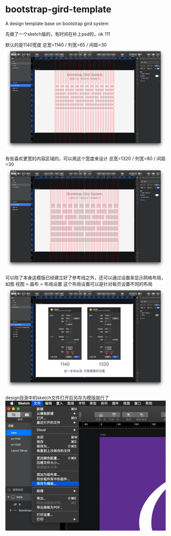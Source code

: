 # bootstrap-gird-template
A design template base on bootstrap gird system

先做了一个sketch版的，有时间在补上psd的，ok
111


默认的是1140宽度
总宽=1140 / 列宽=65 / 间距=30
![image](https://github.com/leosin/bootstrap-gird-template/blob/main/readme/images/gird-1140.png)

有些喜欢更宽的内容区域的，可以用这个宽度来设计
总宽=1320 / 列宽=80 / 间距=30
![image](https://github.com/leosin/bootstrap-gird-template/blob/main/readme/images/gird-1320.png)

可以除了本身这模版已经建立好了参考线之外，还可以通过设置来显示网格布局，如图
视图 > 画布 > 布局设置
这个布局设置可以是针对每页设置不同的布局
![image](https://github.com/leosin/bootstrap-gird-template/blob/main/readme/images/layout-setup.png)

design目录中的sketch文件打开后另存为模版就行了
![image](https://github.com/leosin/bootstrap-gird-template/blob/main/readme/images/save2tpl.png)
